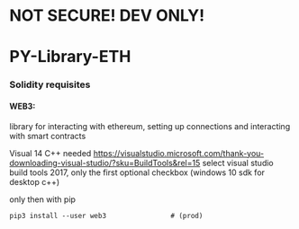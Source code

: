# NOT SECURE! DEV ONLY!
# PY-Library-ETH


### Solidity requisites

#### WEB3:
library for interacting with ethereum, setting up connections and interacting with smart contracts

Visual 14 C++ needed
https://visualstudio.microsoft.com/thank-you-downloading-visual-studio/?sku=BuildTools&rel=15
select visual studio build tools 2017, only the first optional checkbox (windows 10 sdk for desktop c++)

only then with pip
```
pip3 install --user web3                # (prod) 
```

